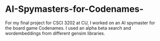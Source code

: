 # AI-Spymasters-for-Codenames-
For my final project for CSCI 3202 at CU, I worked on an AI spymaster for the board game Codenames. I used an alpha beta search and wordembeddings from different gensim libraries.
